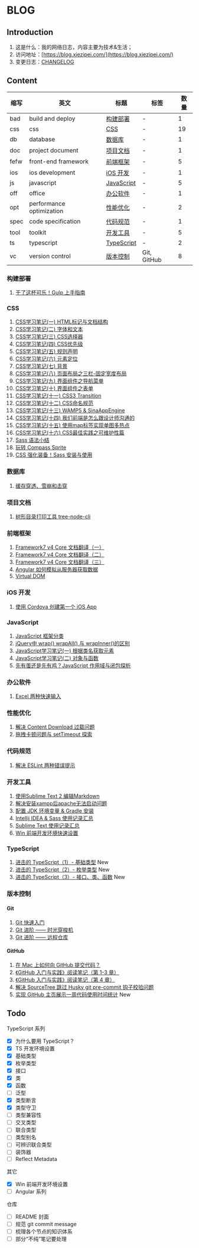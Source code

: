 # BLOG

## Introduction

1. 这是什么：我的网络日志，内容主要为技术&生活；
2. 访问地址：[https://blog.xiezipei.com/](https://blog.xiezipei.com/)
3. 变更日志：[CHANGELOG](./CHANGELOG.md)

## Content

|缩写|英文|标题|标签|数量|
|---|---|---|---|---|
|bad|build and deploy|[构建部署](#构建部署)|-|1|
|css|css|[CSS](#css)|-|19|
|db|database|[数据库](#数据库)|-|1|
|doc|project document|[项目文档](#项目文档)|-|1|
|fefw|front-end framework|[前端框架](#前端框架)|-|5|
|ios|ios development|[iOS 开发](#ios-开发)|-|1|
|js|javascript|[JavaScript](#JavaScript)|-|5|
|off|office|[办公软件](#办公软件)|-|1|
|opt|performance optimization|[性能优化](#性能优化)|-|2|
|spec|code specification|[代码规范](#代码规范)|-|1|
|tool|toolkit|[开发工具](#开发工具)|-|5|
|ts|typescript|[TypeScript](#TypeScript)|-|2|
|vc|version control|[版本控制](#版本控制)|Git, GitHub|8|

### 构建部署

1. [干了这杯可乐！Gulp 上手指南](https://segmentfault.com/a/1190000003866363)

### CSS

1. [CSS学习笔记\(一\) HTML标记与文档结构](https://segmentfault.com/a/1190000002425174)
2. [CSS学习笔记\(二\) 字体和文本](https://segmentfault.com/a/1190000002424847)
3. [CSS学习笔记\(三\) CSS选择器](https://segmentfault.com/a/1190000002426514)
4. [CSS学习笔记\(四\) CSS优先级](https://segmentfault.com/a/1190000002427029)
5. [CSS学习笔记\(五\) 规则声明](https://segmentfault.com/a/1190000002427851)
6. [CSS学习笔记\(六\) 元素定位](https://segmentfault.com/a/1190000002430611)
7. [CSS学习笔记\(七\) 背景](https://segmentfault.com/a/1190000002431644)
8. [CSS学习笔记\(八\) 页面布局之三栏\-固定宽度布局](https://segmentfault.com/a/1190000002438802)
9. [CSS学习笔记\(九\) 界面组件之导航菜单](https://segmentfault.com/a/1190000002446160)
10. [CSS学习笔记\(十\) 界面组件之表单](https://segmentfault.com/a/1190000002453474)
11. [CSS学习笔记\(十一\) CSS3 Transition](https://segmentfault.com/a/1190000002454792)
12. [CSS学习笔记\(十二\) CSS命名规范](https://segmentfault.com/a/1190000002469247)
13. [CSS学习笔记\(十三\) WAMP5 & SinaAppEngine](https://segmentfault.com/a/1190000002471857)
14. [CSS学习笔记\(十四\) 我们前端是怎么跟设计师沟通的](https://segmentfault.com/a/1190000002483654)
15. [CSS学习笔记\(十五\) 使用map标签实现单图多热点](https://segmentfault.com/a/1190000002489109)
16. [CSS学习笔记\(十六\) CSS最佳实践之可维护性篇](https://segmentfault.com/a/1190000003999308)
17. [Sass 语法小结](https://segmentfault.com/a/1190000008295208)
18. [玩转 Compass Sprite](https://segmentfault.com/a/1190000008309252)
20. [CSS 强化装备！Sass 安装与使用](https://segmentfault.com/a/1190000003912703)

### 数据库

1. [缓存穿透、雪崩和击穿](./db/201107.md)

### 项目文档

1. [树形目录打印工具 tree-node-cli](./doc/201106.md)

### 前端框架

1. [Framework7 v4 Core 文档翻译（一）](https://juejin.cn/post/6844903891423723527)
2. [Framework7 v4 Core 文档翻译（二）](https://juejin.cn/post/6844903891625050120)
3. [Framework7 v4 Core 文档翻译（三）](https://juejin.cn/post/6844903893361491982)
4. [Angular 如何模拟从服务器获取数据](./fefw/201103.md)
5. [Virtual DOM](./fefw/201104.md)

### iOS 开发

1. [使用 Cordova 创建第一个 iOS App](https://juejin.cn/post/6844903893004976141)

### JavaScript

1. [JavaScript 框架分类](https://segmentfault.com/a/1190000000766917)
2. [jQuery中 wrap\(\) wrapAll\(\) 与 wrapInner\(\)的区别](https://segmentfault.com/a/1190000000780313)
3. [JavaScript学习笔记\(一\) 根据类名获取元素](https://segmentfault.com/a/1190000002401164)
4. [JavaScript学习笔记\(二\) 对象与函数](https://segmentfault.com/a/1190000002406071)
5. [先有蛋还是先有鸡？JavaScript 作用域与闭包探析](https://segmentfault.com/a/1190000008369570)

### 办公软件

1. [Excel 两种快速输入](./off/201105.md)

### 性能优化

1. [解决 Content Download 过载问题](./opt/201001.md)
2. [拖拽卡顿问题与 setTimeout 探索](./opt/210201.md)

### 代码规范

1. [解决 ESLint 两种错误提示](./spec/201102.md)

### 开发工具

1. [使用Sublime Text 2 编辑Markdown](https://segmentfault.com/a/1190000000723945)
2. [解决安装xampp后apache无法启动问题](https://segmentfault.com/a/1190000001803636)
3. [配置 JDK 环境变量 & Gradle 安装](https://segmentfault.com/a/1190000008431686)
4. [Intellij IDEA & Sass 使用记录汇总](https://segmentfault.com/a/1190000008552365)
5. [Sublime Text 使用记录汇总](https://segmentfault.com/a/1190000008594620)
6. [Win 前端开发环境快速设置](./tool/210402.md)

### TypeScript

1. [进击的 TypeScript（1）- 基础类型](./ts/210403.md) New
2. [进击的 TypeScript（2）- 枚举类型](./ts/210404.md) New
3. [进击的 TypeScript（3）- 接口、类、函数](./ts/210405.md) New

### 版本控制

#### Git

1. [Git 快速入门](https://segmentfault.com/a/1190000000725599)
2. [Git 进阶 —— 时光穿梭机](https://segmentfault.com/a/1190000000730170)
3. [Git 进阶 —— 远程仓库](https://segmentfault.com/a/1190000000738398)

#### GitHub

1. [在 Mac 上如何向 GitHub 提交代码？](https://segmentfault.com/a/1190000015724894)
2. [《GitHub 入门与实践》阅读笔记（第 1-3 章）](https://segmentfault.com/a/1190000015724936)
3. [《GitHub 入门与实践》阅读笔记（第 4 章）](https://segmentfault.com/a/1190000015724991)
4. [解决 SourceTree 跳过 Husky git pre-commit 钩子校验问题](./vc/201101.md)
5. [实现 GitHub 主页展示一周代码使用时间统计](./vc/210401.md) New

## Todo

TypeScript 系列

- [x] 为什么要用 TypeScript？
- [x] TS 开发环境设置
- [x] 基础类型
- [x] 枚举类型
- [x] 接口
- [x] 类
- [x] 函数
- [ ] 泛型
- [x] 类型断言
- [x] 类型守卫
- [ ] 类型兼容性
- [ ] 交叉类型
- [ ] 联合类型
- [ ] 类型别名
- [ ] 可辨识联合类型
- [ ] 装饰器
- [ ] Reflect Metadata

其它

- [x] Win 前端开发环境设置
- [ ] Angular 系列

仓库

- [ ] README 封面
- [ ] 规范 git commit message
- [ ] 梳理各个节点的知识体系
- [ ] 部分“不纯”笔记要处理